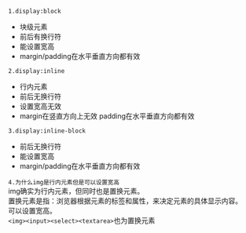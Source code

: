 `1.display:block`
- 块级元素
- 前后有换行符
- 能设置宽高
- margin/padding在水平垂直方向都有效

`2.display:inline`
- 行内元素
- 前后无换行符
- 设置宽高无效
- margin在竖直方向上无效 padding在水平垂直方向都有效

`3.display:inline-block`
- 前后无换行符
- 能设置宽高
- margin/padding在水平垂直方向都有效

`4.为什么img是行内元素但是可以设置宽高`  
img确实为行内元素，但同时也是置换元素。  
置换元素是指：浏览器根据元素的标签和属性，来决定元素的具体显示内容。  
可以设置宽高。  
`<img><input><select><textarea>`也为置换元素 